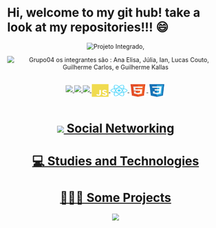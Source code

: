 # Hi, welcome to my git hub! take a look at my repositories!!! 😄



<div align="center">

  <img  width="400" src="https://github.com/Grupo042022/Grupo042022/blob/main/name.svg" alt="Projeto Integrado," />
  
  <img   width="450" src="https://github.com/Grupo042022/Grupo042022/blob/main/imagem%20programando.gif"  alt=" Grupo04 os integrantes são :
                                                                                                               Ana Elisa,
                                                                                                               Júlia,
                                                                                                               Ian,
                                                                                                               Lucas Couto,
                                                                                                               Guilherme Carlos,
                                                                                                               e Guilherme Kallas"/>
  



  
</div>





<!--
**Grupo042022/Grupo042022** is a ✨ _special_ ✨ repository because its `README.md` (this file) appears on your GitHub profile.

Here are some ideas to get you started:

- 🔭 I’m currently working on ...
- 🌱 I’m currently learning ...
- 👯 I’m looking to collaborate on ...
- 🤔 I’m looking for help with ...
- 💬 Ask me about ...
- 📫 How to reach me: ...
- 😄 Pronouns: ...
- ⚡ Fun fact: ...
-->


<br/>
<div align="center">
  <a href="https://github.com/Grupo042022">
  <img height="180em" src="https://github-readme-stats.vercel.app/api?username=Grupo042022&show_icons=true&theme=algolia&include_all_commits=true&count_private=true"/>
  <img height="180em" src="https://github-readme-stats.vercel.app/api/top-langs/?username=Grupo042022&layout=compact&langs_count=7&theme=algolia"/> 
  <img height="180em" src="https://github-profile-trophy.vercel.app/?username=Grupo042022&theme=algolia&no-frame=true&row=1&&margin-w=20&no-bg=true"/>
  <img align="center" alt="Grupo042022Pedro-Js" height="30" width="40" src="https://raw.githubusercontent.com/devicons/devicon/master/icons/javascript/javascript-plain.svg">
  <img align="center" alt="Grupo042022-React" height="30" width="40" src="https://raw.githubusercontent.com/devicons/devicon/master/icons/react/react-original.svg">
  <img align="center" alt="Grupo042022-HTML" height="30" width="40" src="https://raw.githubusercontent.com/devicons/devicon/master/icons/html5/html5-original.svg">
  <img align="center" alt="Grupo042022-CSS" height="30" width="40" src="https://raw.githubusercontent.com/devicons/devicon/master/icons/css3/css3-original.svg">
 
  
</div>
  
  <br/>
  
  <h1 align="center"> <img src="https://raw.githubusercontent.com/kaueMarques/kaueMarques/master/hi.gif" width="30px">                                                                                                                                                      
Social Networking </h1>
 
<h1 align="center">                                                                                                                                                       
💻 Studies and Technologies </h1>
  

  </p>
<h1 align="center">👨🏼‍💻 Some Projects</h1>
  <div align="center">
  <a href="https://github.com/Grupo042022/DevClub-Projects" >
  <img align="center" src="https://github-readme-stats.vercel.app/api/pin/?username=Grupo042022&repo=DevClub-Projects&&theme=algolia"&theme=algolia"" />
</a>    
    
  </div>
  
